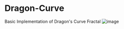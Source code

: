 # Dragon-Curve
Basic Implementation of Dragon's Curve Fractal
![image](https://user-images.githubusercontent.com/81696222/226091728-ecabad1f-f6cc-4c12-bb8d-5503611c66aa.png)
